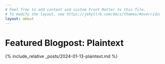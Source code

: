 ```yaml
---
# Feel free to add content and custom Front Matter to this file.
# To modify the layout, see https://jekyllrb.com/docs/themes/#overriding-theme-defaults
layout: about
---
```


# Featured Blogpost: Plaintext

{% include_relative _posts/2024-01-13-plaintext.md %}